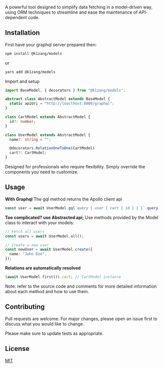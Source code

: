A powerful tool designed to simplify data fetching in a model-driven way, using ORM techniques to streamline and ease the maintenance of API-dependent code.

## Installation

First have your graphql server prepared then:

```bash
npm install @k1zang/models
```

or

```bash
yarn add @k1zang/models
```

Import and setup

```typescript
import BaseModel, { decorators } from "@k1zang/models";

abstract class AbstractModel extends BaseModel {
  static apiUri = "http://loaclhost:8000/graphql";
}

class CartModel extends AbstractModel {
  id?: number;
}

class UserModel extends AbstractModel {
  name?: string = "";

  @decorators.RelationOneToOne(CartModel)
  cart?: CartModel;
}
```

Designed for professionals who require flexibility.
Simply override the components you need to customize.

## Usage

**With Graphql**
The gql method returns the Apollo client api

```typescript
const user = await UserModel.gql`query { user { cart { id } } }`.query();
```

**Too complicated? use Abstracted api;**
Use methods provided by the Model class to interact with your models:

```typescript
// Fetch all users
const users = await UserModel.all();

// Create a new user
const newUser = await UserModel.create({
  name: "John Doe",
});
```

**Relations are automatically resolved**

```typescript
(await UserModel.first()).cart; // CartModel instance
```

Note: refer to the source code and comments for more detailed information about each method and how to use them.

## Contributing

Pull requests are welcome.
For major changes, please open an issue first to discuss what you would like to change.

Please make sure to update tests as appropriate.

## License

[MIT](https://choosealicense.com/licenses/mit/)
